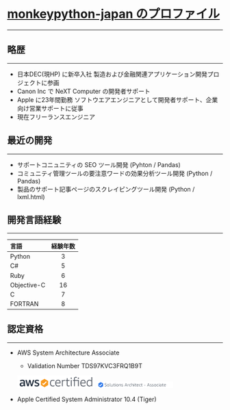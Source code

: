 # [monkeypython-japan のプロファイル](https://github.com/monkeypython-japan)
---

## 略歴
---
- 日本DEC(現HP) に新卒入社 製造および金融関連アプリケーション開発プロジェクトに参画
- Canon Inc で NeXT Computer の開発者サポート
- Apple に23年間勤務 ソフトウエアエンジニアとして開発者サポート、企業向け営業サポートに従事
- 現在フリーランスエンジニア

## 最近の開発
---
- サポートコニュニティの SEO ツール開発 (Pyhton / Pandas)
- コミュニティ管理ツールの要注意ワードの効果分析ツール開発 (Python / Pandas)
- 製品のサポート記事ページのスクレイピングツール開発 (Python / lxml.html)


## 開発言語経験
---
|言語|経験年数|
|:---|:---:|
|Python|3|
|C#|5|
|Ruby|6|
|Objective-C|16|
|C|7|
|FORTRAN|8|

## 認定資格
---
- AWS System Architecture Associate 
  - Validation Number TDS97KVC3FRQ1B9T
  
  ![](aws-certified-logo_color-horz_180x30.png)
  ![](solutions-architect-associate-tag_180x16.png)
- Apple Certified System Administrator 10.4 (Tiger)

